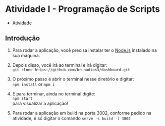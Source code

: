 # Atividade I - Programação de Scripts

- <a href="./atv1.pdf">Atividade</a>

## Introdução

1. Para rodar a aplicação, você precisa instalar ter o <a href="https://nodejs.org/en/">Node.js</a> instalado na sua máquina.

2. Depois disso, você irá ao terminal e irá digitar:<br>
``` git clone https://github.com/brunadias3/dashboard.git ```

3. O próximo passo é abrir o terminal nesse diretório e digitar:<br>
```npm install``` or ```npm i```

4. E para terminar, ainda no terminal digite:<br>
```npm start```<br>
para visualizar a aplicação!

5. Para rodar a aplicação em build na porta 3002, conforme pedido na atividade, é só digitar o comando ```serve -s build -l 3002```